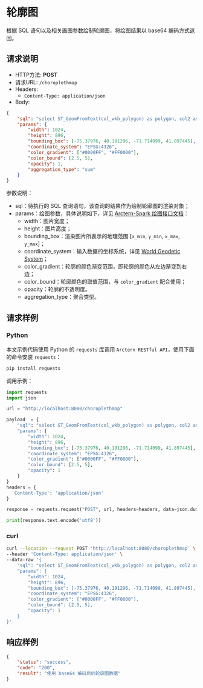 # 轮廓图

根据 SQL 语句以及相关画图参数绘制轮廓图，将绘图结果以 base64 编码方式返回。

## 请求说明

- HTTP方法: **POST**
- 请求URL: `/choroplethmap`
- Headers:
    - `Content-Type: application/json`
- Body:
```json
{
    "sql": "select ST_GeomFromText(col_wkb_polygon) as polygon, col2 as count from table_name",
    "params": {
        "width": 1024,
        "height": 896,
        "bounding_box": [-75.37976, 40.191296, -71.714099, 41.897445],
        "coordinate_system": "EPSG:4326",
        "color_gradient": ["#0000FF", "#FF0000"],
        "color_bound": [2.5, 5],
        "opacity": 1,
        "aggregation_type": "sum"
    }
}
```

参数说明：

- sql：待执行的 SQL 查询语句，该查询的结果作为绘制轮廓图的渲染对象；
- params：绘图参数，具体说明如下，详见 [Arctern-Spark 绘图接口文档](../../../spark/api/render/function/layer/choroplethmap.md)：
    - width：图片宽度；
    - height：图片高度；
    - bounding_box：渲染图片所表示的地理范围 [`x_min`, `y_min`, `x_max`, `y_max`]；
    - coordinate_system：输入数据的坐标系统，详见 [World Geodetic System](https://en.wikipedia.org/wiki/World_Geodetic_System)；
    - color_gradient：轮廓的颜色渐变范围，即轮廓的颜色从左边渐变到右边；
    - color_bound：轮廓颜色的取值范围，与 `color_gradient` 配合使用；
    - opacity：轮廓的不透明度。
    - aggregation_type：聚合类型。

## 请求样例

### Python

本文示例代码使用 Python 的 `requests` 库调用 `Arctern RESTful API`，使用下面的命令安装 `requests`：

```bash
pip install requests
```

调用示例：

```python
import requests
import json

url = "http://localhost:8080/choroplethmap"

payload  = {
    "sql": "select ST_GeomFromText(col_wkb_polygon) as polygon, col2 as count from table_name",
    "params": {
        "width": 1024,
        "height": 896,
        "bounding_box": [-75.37976, 40.191296, -71.714099, 41.897445],
        "coordinate_system": "EPSG:4326",
        "color_gradient": ["#0000FF", "#FF0000"],
        "color_bound": [2.5, 5],
        "opacity": 1
    }
}
headers = {
  'Content-Type': 'application/json'
}

response = requests.request("POST", url, headers=headers, data=json.dumps(payload))

print(response.text.encode('utf8'))
```

### curl

```bash
curl --location --request POST 'http://localhost:8080/choroplethmap' \
--header 'Content-Type: application/json' \
--data-raw '{
    "sql": "select ST_GeomFromText(col_wkb_polygon) as polygon, col2 as count from table_name",
    "params": {
        "width": 1024,
        "height": 896,
        "bounding_box": [-75.37976, 40.191296, -71.714099, 41.897445],
        "coordinate_system": "EPSG:4326",
        "color_gradient": ["#0000FF", "#FF0000"],
        "color_bound": [2.5, 5],
        "opacity": 1
    }
}'
```

## 响应样例

```json
{
    "status": "success",
    "code": "200",
    "result": "使用 base64 编码后的轮廓图数据"
}
```